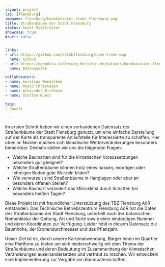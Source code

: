 ```yaml
---
layout: project
lab: [flensburg]
imgname: flensburg/baumkataster_stadt_flensburg.png
title: Straßenbäume der Stadt Flensburg
status: Sucht Mitstreiter
showcase: true
draft: false


links:
- url: https://github.com/oklabflensburg/open-trees-map
  name: GitHub
- url: https://opendata.schleswig-holstein.de/dataset/baumkataster-flensburg-2023-05-11
  name: Datenquelle

collaborators:
- name: Aurelius Wendelken
- name: Roald Christesen
- name: Alexander Eichhorn
- name: Steffen Kunst

tags:
- Umwelt

---
```


Im ersten Schritt haben wir einen vorhandenen Datensatz der Straßenbäume der Stadt Flensburg genutzt, um eine einfache Darstellung auf der Karte als transparente Anlaufstelle für Interessierte zu schaffen. Hier oben im Norden machen sich klimatische Wetterveränderungen besonders bemerkbar. Deshalb stellen wir uns die folgenden Fragen:

- Welche Baumarten sind für die klimatischen Voraussetzungen besonders gut geeignet?
- Welche Straßenbäume können trotz eines nassen, moorigen oder lehmigen Boden gute Wurzeln bilden?
- Wie verwurzelt sind Straßenbäume in Hanglagen oder aber an besonders offenen Stellen?
- Welche Baumart verändert das Mikroklima durch Schatten bei besonders heißen Tagen?

Diese Projekt ist mit freundlicher Unterstützung des TBZ Flensburg AöR entstanden. Das Technische Betriebszentrum Flensburg AöR hat die Daten des Straßenbäume der Stadt Flensburg, unterteilt nach der botanischen Nomenklatur der Gattung, Art und Sorte sowie einer eindeutigen Nummer und deren Koordinaten zur Verfügung. Leider fehlt in diesem Datensatz die Baumhöhe, der Kronendurchmesser und das Pflanzjahr. 

Unser Ziel ist es, durch unsere Kartenanwendung, Bürger:innen im Quartier eine Plattform zu bieten um sich niederschwellig mit dem Thema der Straßenbäume und deren Bedeutung im Zusammenhang der klimatischen Veränderungen auseinandersetzen und vertraut zu machen. Wir entwickeln eine Implementierung zur Vergabe von Baumpatenschaften. 
